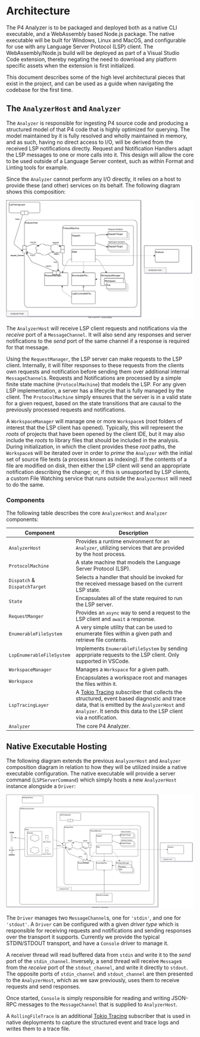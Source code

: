 # Architecture
The P4 Analyzer is to be packaged and deployed both as a native CLI executable, and a WebAssembly based Node.js package.
The native executable will be built for Windows, Linux and MacOS, and configurable for use with any Language Server
Protocol (LSP) client. The WebAssembly/Node.js build will be deployed as part of a Visual Studio Code extension,
thereby negating the need to download any platform specific assets when the extension is first initialized.

This document describes some of the high level architectural pieces that exist in the project, and can be used as a
guide when navigating the codebase for the first time.

## <a name="analyzer-host"></a> The `AnalyzerHost` and `Analyzer`
The `Analyzer` is responsible for ingesting P4 source code and producing a structured model of that P4 code that is
highly optimized for querying. The model maintained by it is fully resolved and wholly maintained in
memory, and as such, having no direct access to I/O, will be derived from the received LSP notifications directly.
Request and Notification Handlers adapt the LSP messages to one or more calls into it. This design will
allow the core to be used outside of a Language Server context, such as within Format and Linting tools for example.

Since the `Analyzer` cannot perform any I/O directly, it relies on a host to provide these (and other) services
on its behalf. The following diagram shows this composition:

![AnalyzerHost and Analyzer composition.](diagrams/analyzer-host.svg)

The `AnalyzerHost` will receive LSP client requests and notifications via the _receive_ port of a `MessageChannel`. It
will also send any responses and server notifications to the _send_ port of the same channel if a response is required
for that message.

Using the `RequestManager`, the LSP server can make requests to the LSP client. Internally, it will filter responses
to these requests from the clients own requests and notification before sending them over additional internal
`MessageChannel`s. Requests and Notifications are processed by a simple finite state machine
(`ProtocolMachine`) that models the LSP. For any given LSP implementation, a server has a lifecycle that is fully
managed by the client. The `ProtocolMachine` simply ensures that the server is in a valid state for a given request,
based on the state transitions that are causal to the previously processed requests and notifications.

A `WorkspaceManager` will manage one or more `Workspace`s (root folders of interest that the LSP client has opened).
Typically, this will represent the _roots_ of projects that have been opened by the client IDE, but it may also include
the _roots_ to library files that should be included in the analysis. During initialization, in which the client
provides these _root_ paths, the `Workspace`s will be iterated over in order to _prime_ the `Analyzer` with the
initial set of source file texts (a process known as indexing). If the contents of a file are modified on disk, then
either the LSP client will send an appropriate notification describing the change; or, if this is unsupported
by LSP clients, a custom File Watching service that runs outside the `AnalyzerHost` will need to do the same.

### Components
The following table describes the core `AnalyzerHost` and `Analyzer` components:

| Component | Description |
| --- | --- |
| `AnalyzerHost` | Provides a runtime environment for an `Analyzer`, utilizing services that are provided by the host process. |
| `ProtocolMachine` | A state machine that models the Language Server Protocol (LSP). |
| `Dispatch` & `DispatchTarget` | Selects a handler that should be invoked for the received message based on the current LSP state. |
| `State` | Encapsulates all of the state required to run the LSP server. |
| `RequestManger` | Provides an `async` way to send a request to the LSP client and `await` a response. |
| `EnumerableFileSystem` | A very simple utility that can be used to enumerate files within a given path and retrieve file contents. |
| `LspEnumerableFileSystem` | Implements `EnumerableFileSystem` by sending apprpriate requests to the LSP client. Only supported in VSCode. |
| `WorkspaceManager` | Manages a `Workspace` for a given path. |
| `Workspace` | Encapsulates a workspace root and manages the files within it.  |
| `LspTracingLayer` | A [Tokio Tracing](https://tracing.rs/tracing) subscriber that collects the structured, event based diagnostic and trace data, that is emitted by the `AnalyzerHost` and `Analyzer`. It sends this data to the LSP client via a notification. |
| `Analyzer` | The core P4 Analyzer. |

## <a name="native-hosting"></a> Native Executable Hosting
The following diagram extends the previous `AnalyzerHost` and `Analyzer` composition diagram in relation to how they
will be utilized inside a native executable configuration. The native executable will provide a server command
(`LSPServerCommand`) which simply hosts a new `AnalyzerHost` instance alongside a `Driver`:

![](diagrams/native-analyzer-host.svg)

The `Driver` manages two `MessageChannel`s, one for `'stdin'`, and one for `'stdout'`. A `Driver` can be configured
with a given _driver type_ which is responsible for receiving requests and notifications and sending responses over the
transport it supports. Currently we provide the typical STDIN/STDOUT transport, and have a `Console` driver to manage
it.

A receiver thread will read buffered data from `stdin` and write it to the _send_ port of the `stdin_channel`.
Inversely, a send thread will receive `Message`s from the _receive_ port of the `stdout_channel`, and write it directly
to `stdout`. The opposite ports of `stdin_channel` and `stdout_channel` are then presented to the `AnalyzerHost`, which
as we saw previously, uses them to receive requests and send responses.

Once started, `Console` is simply responsible for reading and writing JSON-RPC messages to the `MessageChannel`
that is supplied to `AnalyzerHost`.

A `RollingFileTrace` is an additional [Tokio Tracing](https://tracing.rs/tracing) subscriber that is used in native
deployments to capture the structured event and trace logs and writes them to a trace file.
